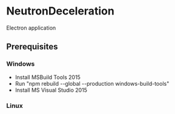 # NeutronDeceleration
Electron application

## Prerequisites
### Windows
* Install MSBuild Tools 2015
* Run "npm rebuild --global --production windows-build-tools"
* Install MS Visual Studio 2015

### Linux
